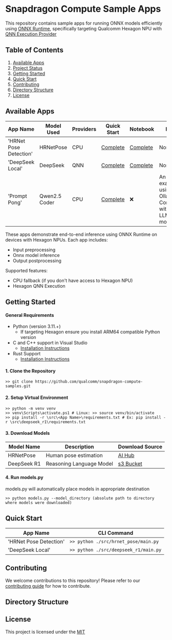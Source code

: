 # Snapdragon Compute Sample Apps
This repository contains sample apps for running ONNX models efficiently using [ONNX Runtime](https://onnxruntime.ai/), specifically targeting Qualcomm Hexagon NPU with [QNN Execution Provider](https://onnxruntime.ai/docs/execution-providers/QNN-ExecutionProvider.html)
## Table of Contents
1. [Available Apps](#available-apps)
2. [Project Status](#project-status)
3. [Getting Started](#getting-started)
4. [Quick Start](#quick-start)
5. [Contributing](#contributing)
6. [Directory Structure](#directory-structure)
7. [License](#license)

## Available Apps
| App Name               | Model Used | Providers | Quick Start                                                                          | Notebook                                                                                          | Notes |
|------------------------|------------|-----------|--------------------------------------------------------------------------------------|---------------------------------------------------------------------------------------------------|-------|
| 'HRNet Pose Detection' | HRNetPose  | CPU       |[Complete](https://github.com/DerrickJ1612/qnn_sample_apps/tree/main/src/hrnet_pose)  |[Complete](https://github.com/DerrickJ1612/qnn_sample_apps/tree/main/notebooks/pose_detection)     | None  |
| 'DeepSeek Local'       | DeepSeek   | QNN       |[Complete](https://github.com/DerrickJ1612/qnn_sample_apps/tree/main/src/deepseek_r1) |[Complete](https://github.com/DerrickJ1612/qnn_sample_apps/tree/main/notebooks/reasoning_llm)      | None  |
| 'Prompt Pong'       | Qwen2.5 Coder   | CPU       | [Complete](./src/pong/) | ❌      | An example using Ollama. Compatible with other LLM models  |

These apps demonstrate end-to-end inference using ONNX Runtime on devices with Hexagon NPUs. Each app includes:
- Input preprocessing
- Onnx model inference
- Output postprocessing
  
Supported features:
- CPU fallback (if you don't have access to Hexagon NPU)
- Hexagon QNN Execution

## Getting Started
#### General Requirements
- Python (version 3.11.+)
   - If targeting Hexagon ensure you install ARM64 compatible Python version
- C and C++ support in Visual Studio
   - [Installation Instructions](https://learn.microsoft.com/en-us/cpp/build/vscpp-step-0-installation?view=msvc-170)
- Rust Support
   - [Installation Instructions](https://rustup.rs/)
#### 1. Clone the Repository
```
>> git clone https://github.com/qualcomm/snapdragon-compute-samples.git
```
#### 2. Setup Virtual Environment
```
>> python -m venv venv
>> venv\Scripts\activate.ps1 # Linux: >> source venv/bin/activate
>> pip install -r \src\<App Name>\requirements.txt # Ex: pip install -r \src\deepseek_r1\requirements.txt
```
#### 3. Download Models
| Model Name  | Description              | Download Source                                                                                               |
|-------------|--------------------------|---------------------------------------------------------------------------------------------------------------|
| HRNetPose   | Human pose estimation    | [AI Hub](https://aihub.qualcomm.com/compute/models/hrnet_pose?domain=Computer+Vision&useCase=Pose+Estimation) |
| DeepSeek R1 | Reasoning Language Model | [s3 Bucket](tbd)                                                                                              | 

#### 4. Run models.py
models.py will automatically place models in appropriate destination
```
>> python models.py --model_directory (absolute path to directory where models were downloaded)
```

## Quick Start

| App Name               | CLI Command                                 |
|------------------------|---------------------------------------------|
| 'HRNet Pose Detection' | ` >> python ./src/hrnet_pose/main.py `      |
| 'DeepSeek Local'       | ` >> python ./src/deepseek_r1/main.py `     |

## Contributing
We welcome contributions to this repository! Please refer to our [contributing guide](CONTRIBUTING.md) for how to contribute.

## Directory Structure
## License
This project is licensed under the [MIT](https://github.com/DerrickJ1612/qnn_sample_apps/blob/main/LICENSE.txt)

